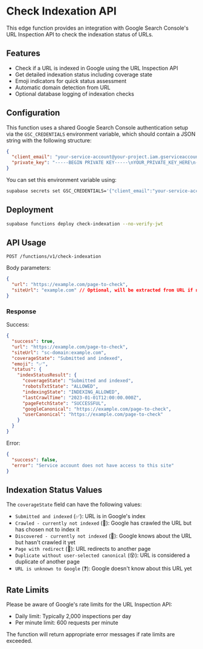 # Check Indexation API

This edge function provides an integration with Google Search Console's URL Inspection API to check the indexation status of URLs.

## Features

- Check if a URL is indexed in Google using the URL Inspection API
- Get detailed indexation status including coverage state
- Emoji indicators for quick status assessment
- Automatic domain detection from URL
- Optional database logging of indexation checks

## Configuration

This function uses a shared Google Search Console authentication setup via the `GSC_CREDENTIALS` environment variable, which should contain a JSON string with the following structure:

```json
{
  "client_email": "your-service-account@your-project.iam.gserviceaccount.com",
  "private_key": "-----BEGIN PRIVATE KEY-----\nYOUR_PRIVATE_KEY_HERE\n-----END PRIVATE KEY-----\n"
}
```

You can set this environment variable using:

```bash
supabase secrets set GSC_CREDENTIALS='{"client_email":"your-service-account@your-project.iam.gserviceaccount.com","private_key":"-----BEGIN PRIVATE KEY-----\nYOUR_PRIVATE_KEY_HERE\n-----END PRIVATE KEY-----\n"}'
```

## Deployment

```bash
supabase functions deploy check-indexation --no-verify-jwt
```

## API Usage

```http
POST /functions/v1/check-indexation
```

Body parameters:

```json
{
  "url": "https://example.com/page-to-check",
  "siteUrl": "example.com" // Optional, will be extracted from URL if not provided
}
```

### Response

Success:

```json
{
  "success": true,
  "url": "https://example.com/page-to-check",
  "siteUrl": "sc-domain:example.com",
  "coverageState": "Submitted and indexed",
  "emoji": "✅",
  "status": {
    "indexStatusResult": {
      "coverageState": "Submitted and indexed",
      "robotsTxtState": "ALLOWED",
      "indexingState": "INDEXING_ALLOWED",
      "lastCrawlTime": "2023-01-01T12:00:00.000Z",
      "pageFetchState": "SUCCESSFUL",
      "googleCanonical": "https://example.com/page-to-check",
      "userCanonical": "https://example.com/page-to-check"
    }
  }
}
```

Error:

```json
{
  "success": false,
  "error": "Service account does not have access to this site"
}
```

## Indexation Status Values

The `coverageState` field can have the following values:

- `Submitted and indexed` (✅): URL is in Google's index
- `Crawled - currently not indexed` (👀): Google has crawled the URL but has chosen not to index it
- `Discovered - currently not indexed` (👀): Google knows about the URL but hasn't crawled it yet
- `Page with redirect` (🔀): URL redirects to another page
- `Duplicate without user-selected canonical` (😵): URL is considered a duplicate of another page
- `URL is unknown to Google` (❓): Google doesn't know about this URL yet

## Rate Limits

Please be aware of Google's rate limits for the URL Inspection API:

- Daily limit: Typically 2,000 inspections per day
- Per minute limit: 600 requests per minute

The function will return appropriate error messages if rate limits are exceeded.